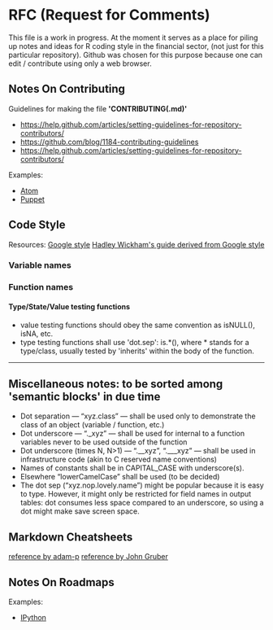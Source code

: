 # RFC (Request for Comments)
This file is a work in progress. At the moment it serves as a place for piling up notes and ideas for R coding style in the financial sector, (not just for this particular repository). Github was chosen for this purpose because one can edit / contribute using only a web browser.

## Notes On Contributing

Guidelines for making the file **'CONTRIBUTING(.md)'**  
* https://help.github.com/articles/setting-guidelines-for-repository-contributors/
* https://github.com/blog/1184-contributing-guidelines
* https://help.github.com/articles/setting-guidelines-for-repository-contributors/

Examples:
* [Atom](https://github.com/atom/atom/blob/master/CONTRIBUTING.md)
* [Puppet](https://raw.githubusercontent.com/puppetlabs/puppet/master/CONTRIBUTING.md)

## Code Style

Resources:
[Google style](https://google.github.io/styleguide/Rguide.xml)
[Hadley Wickham's guide derived from Google style](http://adv-r.had.co.nz/Style.html)

### Variable names

### Function names

#### Type/State/Value testing functions
* value testing functions should obey the same convention as isNULL(), isNA, etc.
* type testing functions shall use 'dot.sep': is.*(), where * stands for a type/class, usually tested by 'inherits' within the body of the function.

----------------------------------------------------------------------
## Miscellaneous notes: to be sorted among 'semantic blocks' in due time
* Dot separation — “xyz.class” — shall be used only to demonstrate the class of an object (variable / function, etc.)  
* Dot underscore — “._xyz” — shall be used for internal to a function variables never to be used outside of the function  
* Dot underscore (times N, N>1) — “.__xyz”,  “.___xyz” — shall be used in infrastructure code (akin to C reserved name conventions)  
* Names of constants shall be in CAPITAL_CASE with underscore(s).  
* Elsewhere “lowerCamelCase” shall be used (to be decided)  
* The dot sep (“xyz.nop.lovely.name”) might be popular because it is easy to type. However, it might only be restricted for field names in output tables: dot consumes less space compared to an underscore, so using a dot might make save screen space.

## Markdown Cheatsheets
[reference by adam-p](https://github.com/adam-p/markdown-here/wiki/Markdown-Cheatsheet)
[reference by John Gruber](https://daringfireball.net/projects/markdown/syntax)

## Notes On Roadmaps
Examples:
* [IPython](https://github.com/ipython/ipython/wiki/Roadmap:-IPython)
 
